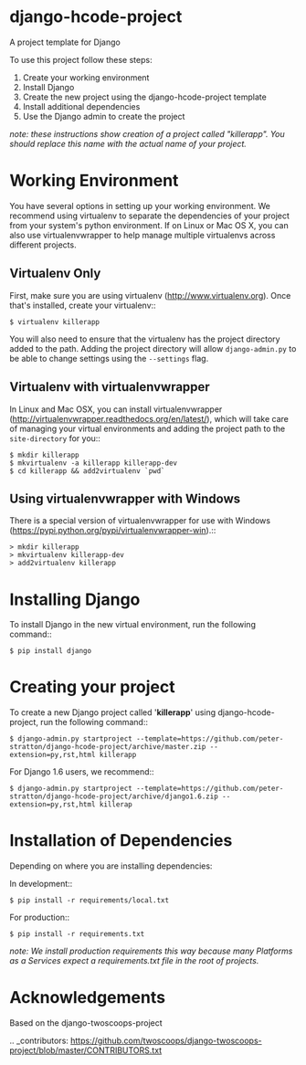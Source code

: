 django-hcode-project
========================

A project template for Django

To use this project follow these steps:

1. Create your working environment
2. Install Django
3. Create the new project using the django-hcode-project template
4. Install additional dependencies
5. Use the Django admin to create the project

*note: these instructions show creation of a project called "killerapp".  You
should replace this name with the actual name of your project.*

Working Environment
===================

You have several options in setting up your working environment.  We recommend
using virtualenv to separate the dependencies of your project from your system's
python environment.  If on Linux or Mac OS X, you can also use virtualenvwrapper to help manage multiple virtualenvs across different projects.

Virtualenv Only
---------------

First, make sure you are using virtualenv (http://www.virtualenv.org). Once
that's installed, create your virtualenv::

    $ virtualenv killerapp

You will also need to ensure that the virtualenv has the project directory
added to the path. Adding the project directory will allow `django-admin.py` to
be able to change settings using the `--settings` flag.

Virtualenv with virtualenvwrapper
------------------------------------

In Linux and Mac OSX, you can install virtualenvwrapper (http://virtualenvwrapper.readthedocs.org/en/latest/),
which will take care of managing your virtual environments and adding the
project path to the `site-directory` for you::

    $ mkdir killerapp
    $ mkvirtualenv -a killerapp killerapp-dev
    $ cd killerapp && add2virtualenv `pwd`

Using virtualenvwrapper with Windows
----------------------------------------

There is a special version of virtualenvwrapper for use with Windows (https://pypi.python.org/pypi/virtualenvwrapper-win).::

    > mkdir killerapp
    > mkvirtualenv killerapp-dev
    > add2virtualenv killerapp


Installing Django
=================

To install Django in the new virtual environment, run the following command::

    $ pip install django

Creating your project
=====================

To create a new Django project called '**killerapp**' using
django-hcode-project, run the following command::

    $ django-admin.py startproject --template=https://github.com/peter-stratton/django-hcode-project/archive/master.zip --extension=py,rst,html killerapp

For Django 1.6 users, we recommend::

    $ django-admin.py startproject --template=https://github.com/peter-stratton/django-hcode-project/archive/django1.6.zip --extension=py,rst,html killerap

Installation of Dependencies
=============================

Depending on where you are installing dependencies:

In development::

    $ pip install -r requirements/local.txt

For production::

    $ pip install -r requirements.txt

*note: We install production requirements this way because many Platforms as a
Services expect a requirements.txt file in the root of projects.*

Acknowledgements
================

Based on the django-twoscoops-project

.. _contributors: https://github.com/twoscoops/django-twoscoops-project/blob/master/CONTRIBUTORS.txt

